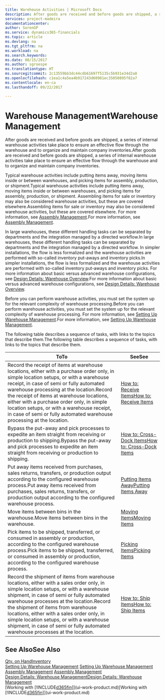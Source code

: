 ```yaml
---
title: Warehouse Activities | Microsoft Docs
description: After goods are received and before goods are shipped, a series of internal warehouse activities take place to ensure an effective flow through the warehouse and to organize and maintain company inventories.
services: project-madeira
documentationcenter: 
author: SorenGP
ms.service: dynamics365-financials
ms.topic: article
ms.devlang: na
ms.tgt_pltfrm: na
ms.workload: na
ms.search.keywords: 
ms.date: 08/15/2017
ms.author: sgroespe
ms.translationtype: HT
ms.sourcegitcommit: 2c13559bb3dc44cdb61697f5135c5b931e34d2a8
ms.openlocfilehash: c1ea1c4a5ea4b917243d60981ec35050895f82a7
ms.contentlocale: en-ca
ms.lasthandoff: 09/22/2017

---
```

# <a name="warehouse-management"></a><span data-ttu-id="ac617-103">Warehouse Management</span><span class="sxs-lookup"><span data-stu-id="ac617-103">Warehouse Management</span></span>
<span data-ttu-id="ac617-104">After goods are received and before goods are shipped, a series of internal warehouse activities take place to ensure an effective flow through the warehouse and to organize and maintain company inventories.</span><span class="sxs-lookup"><span data-stu-id="ac617-104">After goods are received and before goods are shipped, a series of internal warehouse activities take place to ensure an effective flow through the warehouse and to organize and maintain company inventories.</span></span>

<span data-ttu-id="ac617-105">Typical warehouse activities include putting items away, moving items inside or between warehouses, and picking items for assembly, production, or shipment.</span><span class="sxs-lookup"><span data-stu-id="ac617-105">Typical warehouse activities include putting items away, moving items inside or between warehouses, and picking items for assembly, production, or shipment.</span></span> <span data-ttu-id="ac617-106">Assembling items for sale or inventory may also be considered warehouse activities, but these are covered elsewhere.</span><span class="sxs-lookup"><span data-stu-id="ac617-106">Assembling items for sale or inventory may also be considered warehouse activities, but these are covered elsewhere.</span></span> <span data-ttu-id="ac617-107">For more information, see [Assembly Management](assembly-assemble-items.md).</span><span class="sxs-lookup"><span data-stu-id="ac617-107">For more information, see [Assembly Management](assembly-assemble-items.md).</span></span>  

<span data-ttu-id="ac617-108">In large warehouses, these different handling tasks can be separated by departments and the integration managed by a directed workflow.</span><span class="sxs-lookup"><span data-stu-id="ac617-108">In large warehouses, these different handling tasks can be separated by departments and the integration managed by a directed workflow.</span></span> <span data-ttu-id="ac617-109">In simpler installations, the flow is less formalized and the warehouse activities are performed with so-called inventory put-aways and inventory picks.</span><span class="sxs-lookup"><span data-stu-id="ac617-109">In simpler installations, the flow is less formalized and the warehouse activities are performed with so-called inventory put-aways and inventory picks.</span></span> <span data-ttu-id="ac617-110">For more information about basic versus advanced warehouse configurations, see [Design Details: Warehouse Overview](design-details-warehouse-overview.md).</span><span class="sxs-lookup"><span data-stu-id="ac617-110">For more information about basic versus advanced warehouse configurations, see [Design Details: Warehouse Overview](design-details-warehouse-overview.md).</span></span>

<span data-ttu-id="ac617-111">Before you can perform warehouse activities, you must set the system up for the relevant complexity of warehouse processing.</span><span class="sxs-lookup"><span data-stu-id="ac617-111">Before you can perform warehouse activities, you must set the system up for the relevant complexity of warehouse processing.</span></span> <span data-ttu-id="ac617-112">For more information, see [Setting Up Warehouse Management](warehouse-setup-warehouse.md).</span><span class="sxs-lookup"><span data-stu-id="ac617-112">For more information, see [Setting Up Warehouse Management](warehouse-setup-warehouse.md).</span></span>

 <span data-ttu-id="ac617-113">The following table describes a sequence of tasks, with links to the topics that describe them.</span><span class="sxs-lookup"><span data-stu-id="ac617-113">The following table describes a sequence of tasks, with links to the topics that describe them.</span></span>   

|<span data-ttu-id="ac617-114">**To**</span><span class="sxs-lookup"><span data-stu-id="ac617-114">**To**</span></span>|<span data-ttu-id="ac617-115">**See**</span><span class="sxs-lookup"><span data-stu-id="ac617-115">**See**</span></span>|  
|------------|-------------|  
|<span data-ttu-id="ac617-116">Record the receipt of items at warehouse locations, either with a purchase order only, in simple location setups, or with a warehouse receipt, in case of semi or fully automated warehouse processing at the location.</span><span class="sxs-lookup"><span data-stu-id="ac617-116">Record the receipt of items at warehouse locations, either with a purchase order only, in simple location setups, or with a warehouse receipt, in case of semi or fully automated warehouse processing at the location.</span></span>|[<span data-ttu-id="ac617-117">How to: Receive Items</span><span class="sxs-lookup"><span data-stu-id="ac617-117">How to: Receive Items</span></span>](warehouse-how-receive-items.md)|
|<span data-ttu-id="ac617-118">Bypass the put-away and pick processes to expedite an item straight from receiving or production to shipping.</span><span class="sxs-lookup"><span data-stu-id="ac617-118">Bypass the put-away and pick processes to expedite an item straight from receiving or production to shipping.</span></span>|[<span data-ttu-id="ac617-119">How to: Cross-Dock Items</span><span class="sxs-lookup"><span data-stu-id="ac617-119">How to: Cross-Dock Items</span></span>](warehouse-how-to-cross-dock-items.md)|    
|<span data-ttu-id="ac617-120">Put away items received from purchases, sales returns, transfers, or production output according to the configured warehouse process.</span><span class="sxs-lookup"><span data-stu-id="ac617-120">Put away items received from purchases, sales returns, transfers, or production output according to the configured warehouse process.</span></span>|[<span data-ttu-id="ac617-121">Putting Items Away</span><span class="sxs-lookup"><span data-stu-id="ac617-121">Putting Items Away</span></span>](warehouse-put-away-items.md)|
|<span data-ttu-id="ac617-122">Move items between bins in the warehouse.</span><span class="sxs-lookup"><span data-stu-id="ac617-122">Move items between bins in the warehouse.</span></span>|[<span data-ttu-id="ac617-123">Moving Items</span><span class="sxs-lookup"><span data-stu-id="ac617-123">Moving Items</span></span>](warehouse-move-items.md)|
|<span data-ttu-id="ac617-124">Pick items to be shipped, transferred, or consumed in assembly or production, according to the configured warehouse process.</span><span class="sxs-lookup"><span data-stu-id="ac617-124">Pick items to be shipped, transferred, or consumed in assembly or production, according to the configured warehouse process.</span></span>|[<span data-ttu-id="ac617-125">Picking Items</span><span class="sxs-lookup"><span data-stu-id="ac617-125">Picking Items</span></span>](warehouse-pick-items.md)|
|<span data-ttu-id="ac617-126">Record the shipment of items from warehouse locations, either with a sales order only, in simple location setups, or with a warehouse shipment, in case of semi or fully automated warehouse processes at the location.</span><span class="sxs-lookup"><span data-stu-id="ac617-126">Record the shipment of items from warehouse locations, either with a sales order only, in simple location setups, or with a warehouse shipment, in case of semi or fully automated warehouse processes at the location.</span></span>|[<span data-ttu-id="ac617-127">How to: Ship Items</span><span class="sxs-lookup"><span data-stu-id="ac617-127">How to: Ship Items</span></span>](warehouse-how-ship-items.md)|  

## <a name="see-also"></a><span data-ttu-id="ac617-128">See Also</span><span class="sxs-lookup"><span data-stu-id="ac617-128">See Also</span></span>  
 [<span data-ttu-id="ac617-129">Qty. on Hand</span><span class="sxs-lookup"><span data-stu-id="ac617-129">Inventory</span></span>](inventory-manage-inventory.md)  
 <span data-ttu-id="ac617-130">[Setting Up Warehouse Management](warehouse-setup-warehouse.md)   </span><span class="sxs-lookup"><span data-stu-id="ac617-130">[Setting Up Warehouse Management](warehouse-setup-warehouse.md)   </span></span>  
 <span data-ttu-id="ac617-131">[Assembly Management](assembly-assemble-items.md)  </span><span class="sxs-lookup"><span data-stu-id="ac617-131">[Assembly Management](assembly-assemble-items.md)  </span></span>  
[<span data-ttu-id="ac617-132">Design Details: Warehouse Management</span><span class="sxs-lookup"><span data-stu-id="ac617-132">Design Details: Warehouse Management</span></span>](design-details-warehouse-management.md)  
 <span data-ttu-id="ac617-133">[Working with [!INCLUDE[d365fin](includes/d365fin_md.md)]](ui-work-product.md)</span><span class="sxs-lookup"><span data-stu-id="ac617-133">[Working with [!INCLUDE[d365fin](includes/d365fin_md.md)]](ui-work-product.md)</span></span>  

